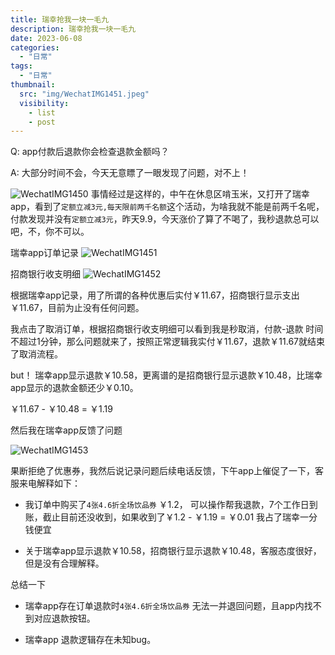 ```yaml
---
title: 瑞幸抢我一块一毛九
description: 瑞幸抢我一块一毛九
date: 2023-06-08
categories:
  - "日常"
tags:
  - "日常"
thumbnail:
  src: "img/WechatIMG1451.jpeg"
  visibility:
    - list
    - post
---
```


Q: app付款后退款你会检查退款金额吗？

A: 大部分时间不会，今天无意瞟了一眼发现了问题，对不上！

<!--more-->

![WechatIMG1450](/img/WechatIMG1450.jpeg)
事情经过是这样的，中午在休息区啃玉米，又打开了瑞幸app，看到了`定额立减3元,每天限前两千名额`这个活动，为啥我就不能是前两千名呢，付款发现并没有`定额立减3元`，昨天9.9，今天涨价了算了不喝了，我秒退款总可以吧，不，你不可以。

瑞幸app订单记录
![WechatIMG1451](/img/WechatIMG1451.jpeg)

招商银行收支明细
![WechatIMG1452](/img/WechatIMG1452.jpeg)

根据瑞幸app记录，用了所谓的各种优惠后实付￥11.67，招商银行显示支出￥11.67，目前为止没有任何问题。

我点击了取消订单，根据招商银行收支明细可以看到我是秒取消，付款-退款 时间不超过1分钟，那么问题就来了，按照正常逻辑我实付￥11.67，退款￥11.67就结束了取消流程。

but！ 瑞幸app显示退款￥10.58，更离谱的是招商银行显示退款￥10.48，比瑞幸app显示的退款金额还少￥0.10。

￥11.67 - ￥10.48 = ￥1.19

然后我在瑞幸app反馈了问题

![WechatIMG1453](/img/WechatIMG1453.jpeg)

果断拒绝了优惠券，我然后说记录问题后续电话反馈，下午app上催促了一下，客服来电解释如下：

+ 我订单中购买了`4张4.6折全场饮品券` ￥1.2， 可以操作帮我退款，7个工作日到账，截止目前还没收到，如果收到了￥1.2 - ￥1.19 = ￥0.01 我占了瑞幸一分钱便宜

+ 关于瑞幸app显示退款￥10.58，招商银行显示退款￥10.48，客服态度很好，但是没有合理解释。


总结一下

+ 瑞幸app存在订单退款时`4张4.6折全场饮品券` 无法一并退回问题，且app内找不到对应退款按钮。

+ 瑞幸app 退款逻辑存在未知bug。